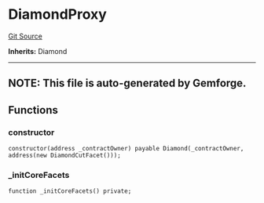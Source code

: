 # DiamondProxy
[Git Source](https://github.com/nayms/contracts-v3/blob/08976c385ed293c18988aa46a13c47179dbb0a28/src/generated/DiamondProxy.sol)

**Inherits:**
Diamond

------------------------------------------------------------------------------------------------------------
NOTE: This file is auto-generated by Gemforge.
------------------------------------------------------------------------------------------------------------


## Functions
### constructor


```solidity
constructor(address _contractOwner) payable Diamond(_contractOwner, address(new DiamondCutFacet()));
```

### _initCoreFacets


```solidity
function _initCoreFacets() private;
```

